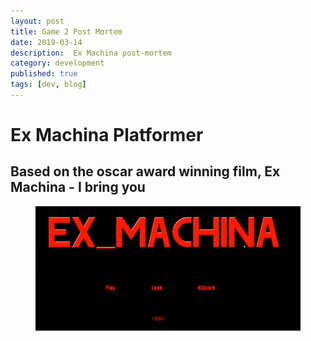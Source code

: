 ```yaml
---
layout: post
title: Game 2 Post Mortem
date: 2019-03-14
description:  Ex Machina post-mortem
category: development
published: true
tags: [dev, blog]
---
```


# Ex Machina Platformer

## Based on the oscar award winning film, Ex Machina - I bring you <br>
<figure>
<img src="../assets/img/ExMach4.png">
</figure>
